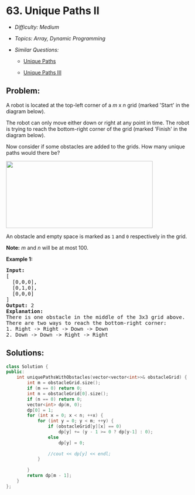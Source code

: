# 63. Unique Paths II

* *Difficulty: Medium*

* *Topics: Array, Dynamic Programming*

* *Similar Questions:*

  * [Unique Paths](./tests/unique-paths-ii.md)

  * [Unique Paths III](./tests/unique-paths-ii.md)

## Problem:

<p>A robot is located at the top-left corner of a <em>m</em> x <em>n</em> grid (marked &#39;Start&#39; in the diagram below).</p>

<p>The robot can only move either down or right at any point in time. The robot is trying to reach the bottom-right corner of the grid (marked &#39;Finish&#39; in the diagram below).</p>

<p>Now consider if some obstacles are added to the grids. How many unique paths would there be?</p>

<p><img src="https://assets.leetcode.com/uploads/2018/10/22/robot_maze.png" style="width: 400px; height: 183px;" /></p>

<p>An obstacle and empty space is marked as <code>1</code> and <code>0</code> respectively in the grid.</p>

<p><strong>Note:</strong> <em>m</em> and <em>n</em> will be at most 100.</p>

<p><strong>Example 1:</strong></p>

<pre>
<strong>Input:
</strong>[
&nbsp; [0,0,0],
&nbsp; [0,1,0],
&nbsp; [0,0,0]
]
<strong>Output:</strong> 2
<strong>Explanation:</strong>
There is one obstacle in the middle of the 3x3 grid above.
There are two ways to reach the bottom-right corner:
1. Right -&gt; Right -&gt; Down -&gt; Down
2. Down -&gt; Down -&gt; Right -&gt; Right
</pre>

## Solutions:

```c++
class Solution {
public:
    int uniquePathsWithObstacles(vector<vector<int>>& obstacleGrid) {
        int m = obstacleGrid.size();
        if (m == 0) return 0;
        int n = obstacleGrid[0].size();
        if (n == 0) return 0;
        vector<int> dp(m, 0);
        dp[0] = 1;
        for (int x = 0; x < n; ++x) {
            for (int y = 0; y < m; ++y) {
                if (obstacleGrid[y][x] == 0)
                    dp[y] += (y - 1 >= 0 ? dp[y-1] : 0);
                else 
                    dp[y] = 0;
                
                //cout << dp[y] << endl;
            }
            
        }
        return dp[m - 1];
    }
};
```
